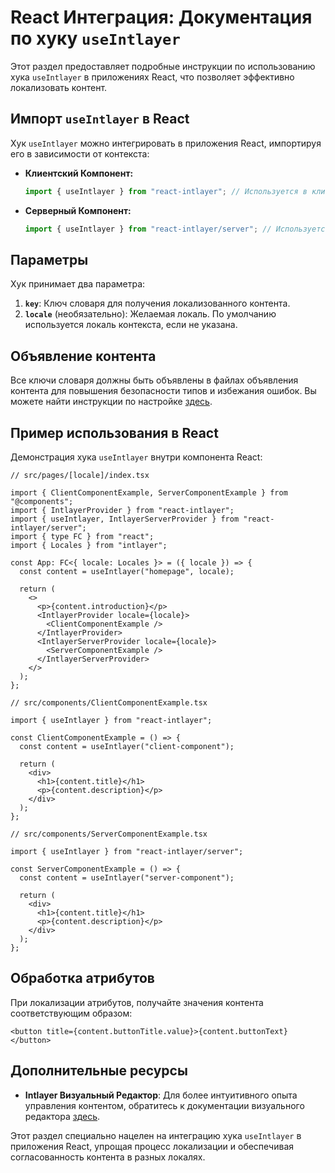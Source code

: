 # React Интеграция: Документация по хуку `useIntlayer`

Этот раздел предоставляет подробные инструкции по использованию хука `useIntlayer` в приложениях React, что позволяет эффективно локализовать контент.

## Импорт `useIntlayer` в React

Хук `useIntlayer` можно интегрировать в приложения React, импортируя его в зависимости от контекста:

- **Клиентский Компонент:**

  ```javascript
  import { useIntlayer } from "react-intlayer"; // Используется в клиентских компонентах React
  ```

- **Серверный Компонент:**

  ```javascript
  import { useIntlayer } from "react-intlayer/server"; // Используется в серверных компонентах React
  ```

## Параметры

Хук принимает два параметра:

1. **`key`**: Ключ словаря для получения локализованного контента.
2. **`locale`** (необязательно): Желаемая локаль. По умолчанию используется локаль контекста, если не указана.

## Объявление контента

Все ключи словаря должны быть объявлены в файлах объявления контента для повышения безопасности типов и избежания ошибок. Вы можете найти инструкции по настройке [здесь](https://github.com/aymericzip/intlayer/blob/main/docs/ru/content_declaration/get_started.md).

## Пример использования в React

Демонстрация хука `useIntlayer` внутри компонента React:

```tsx
// src/pages/[locale]/index.tsx

import { ClientComponentExample, ServerComponentExample } from "@components";
import { IntlayerProvider } from "react-intlayer";
import { useIntlayer, IntlayerServerProvider } from "react-intlayer/server";
import { type FC } from "react";
import { Locales } from "intlayer";

const App: FC<{ locale: Locales }> = ({ locale }) => {
  const content = useIntlayer("homepage", locale);

  return (
    <>
      <p>{content.introduction}</p>
      <IntlayerProvider locale={locale}>
        <ClientComponentExample />
      </IntlayerProvider>
      <IntlayerServerProvider locale={locale}>
        <ServerComponentExample />
      </IntlayerServerProvider>
    </>
  );
};
```

```tsx
// src/components/ClientComponentExample.tsx

import { useIntlayer } from "react-intlayer";

const ClientComponentExample = () => {
  const content = useIntlayer("client-component");

  return (
    <div>
      <h1>{content.title}</h1>
      <p>{content.description}</p>
    </div>
  );
};
```

```tsx
// src/components/ServerComponentExample.tsx

import { useIntlayer } from "react-intlayer/server";

const ServerComponentExample = () => {
  const content = useIntlayer("server-component");

  return (
    <div>
      <h1>{content.title}</h1>
      <p>{content.description}</p>
    </div>
  );
};
```

## Обработка атрибутов

При локализации атрибутов, получайте значения контента соответствующим образом:

```tsx
<button title={content.buttonTitle.value}>{content.buttonText}</button>
```

## Дополнительные ресурсы

- **Intlayer Визуальный Редактор**: Для более интуитивного опыта управления контентом, обратитесь к документации визуального редактора [здесь](https://github.com/aymericzip/intlayer/blob/main/docs/ru/intlayer_editor.md).

Этот раздел специально нацелен на интеграцию хука `useIntlayer` в приложения React, упрощая процесс локализации и обеспечивая согласованность контента в разных локалях.
